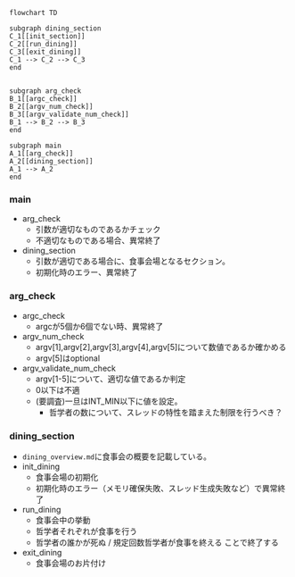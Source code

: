 ```mermaid
flowchart TD

subgraph dining_section
C_1[[init_section]]
C_2[[run_dining]]
C_3[[exit_dining]]
C_1 --> C_2 --> C_3
end


subgraph arg_check
B_1[[argc_check]]
B_2[[argv_num_check]]
B_3[[argv_validate_num_check]]
B_1 --> B_2 --> B_3
end

subgraph main
A_1[[arg_check]]
A_2[[dining_section]]
A_1 --> A_2
end

```
### main
- arg_check
	- 引数が適切なものであるかチェック
	- 不適切なものである場合、異常終了
- dining_section
	- 引数が適切である場合に、食事会場となるセクション。
	- 初期化時のエラー、異常終了

### arg_check
- argc_check
	- argcが5個か6個でない時、異常終了
- argv_num_check
	- argv[1],argv[2],argv[3],argv[4],argv[5]について数値であるか確かめる
	- argv[5]はoptional
- argv_validate_num_check
	- argv[1-5]について、適切な値であるか判定
	- 0以下は不適
	- (要調査)一旦はINT_MIN以下に値を設定。
		- 哲学者の数について、スレッドの特性を踏まえた制限を行うべき？

### dining_section
- `dining_overview.md`に食事会の概要を記載している。
- init_dining
	- 食事会場の初期化
	- 初期化時のエラー（メモリ確保失敗、スレッド生成失敗など）で異常終了
- run_dining
	- 食事会中の挙動
	- 哲学者それぞれが食事を行う
	- 哲学者の誰かが死ぬ / 規定回数哲学者が食事を終える ことで終了する
- exit_dining
	- 食事会場のお片付け